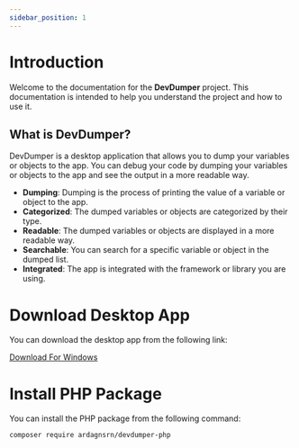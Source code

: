 ```yaml
---
sidebar_position: 1
---
```


# Introduction

Welcome to the documentation for the **DevDumper** project. This documentation is intended to help you understand the
project and how to use it.

## What is DevDumper?

DevDumper is a desktop application that allows you to dump your variables or objects to the app. You can debug your code
by dumping your variables or objects to the app and see the output in a more readable way.

- **Dumping**: Dumping is the process of printing the value of a variable or object to the app.
- **Categorized**: The dumped variables or objects are categorized by their type.
- **Readable**: The dumped variables or objects are displayed in a more readable way.
- **Searchable**: You can search for a specific variable or object in the dumped list.
- **Integrated**: The app is integrated with the framework or library you are using.

# Download Desktop App

You can download the desktop app from the following link:

[Download For Windows](https://github.com/ardagnsrn/devdumper/releases/latest/download/DevDumper-Setup.exe)

# Install PHP Package

You can install the PHP package from the following command:

```bash
composer require ardagnsrn/devdumper-php
```